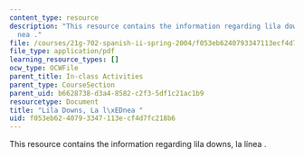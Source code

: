 ```yaml
---
content_type: resource
description: "This resource contains the information regarding lila downs, la l\xED\
  nea ."
file: /courses/21g-702-spanish-ii-spring-2004/f053eb6240793347113ecf4d7fc218b6_MIT21G_702S04_31lali.pdf
file_type: application/pdf
learning_resource_types: []
ocw_type: OCWFile
parent_title: In-class Activities
parent_type: CourseSection
parent_uid: b6628738-d3a4-8582-c2f3-5df1c21ac1b9
resourcetype: Document
title: "Lila Downs, La l\xEDnea "
uid: f053eb62-4079-3347-113e-cf4d7fc218b6
---
```

This resource contains the information regarding lila downs, la línea .


